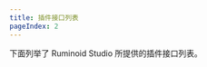 ```yaml
---
title: 插件接口列表
pageIndex: 2
---
```


下面列举了 Ruminoid Studio 所提供的插件接口列表。

<select-button title="ITransform" description="ITransform 是 Ruminoid Studio 中用于实现「转换（Transform）」的接口实现。" href="./ITransform.html"></select-button>

<select-button title="ITarget" description="ITarget 是 Ruminoid Studio 中用于实现「目标（Target）」的接口实现。" href="./ITarget.html"></select-button>

<select-button title="IInterfacePlugin" description="IInterfacePlugin 是 Ruminoid Studio 中用于实现用户界面的接口。" href="./IInterfacePlugin.html"></select-button>
